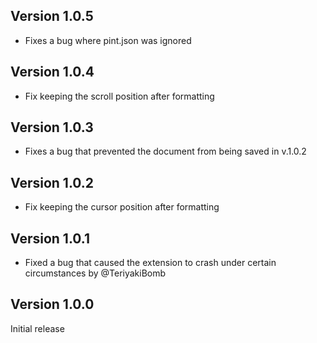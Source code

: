## Version 1.0.5

- Fixes a bug where pint.json was ignored

## Version 1.0.4

- Fix keeping the scroll position after formatting

## Version 1.0.3

- Fixes a bug that prevented the document from being saved in v.1.0.2

## Version 1.0.2

- Fix keeping the cursor position after formatting

## Version 1.0.1

- Fixed a bug that caused the extension to crash under certain circumstances by @TeriyakiBomb

## Version 1.0.0

Initial release
